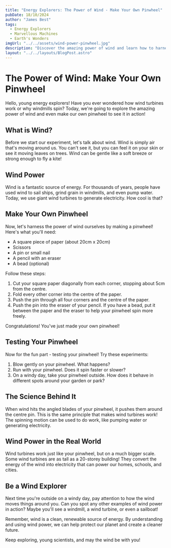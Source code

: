 ```yaml
---
title: "Energy Explorers: The Power of Wind - Make Your Own Pinwheel"
pubDate: 18/10/2024
author: "James Best"
tags:
  - Energy Explorers
  - Marvellous Machines
  - Earth's Wonders
imgUrl: "../../assets/wind-power-pinwheel.jpg"
description: "Discover the amazing power of wind and learn how to harness it by making your very own pinwheel! Perfect for young scientists aged 7-10 who love hands-on experiments."
layout: "../../layouts/BlogPost.astro"
---
```


# The Power of Wind: Make Your Own Pinwheel

Hello, young energy explorers! Have you ever wondered how wind turbines work or why windmills spin? Today, we're going to explore the amazing power of wind and even make our own pinwheel to see it in action!

## What is Wind?

Before we start our experiment, let's talk about wind. Wind is simply air that's moving around us. You can't see it, but you can feel it on your skin or see it moving leaves on trees. Wind can be gentle like a soft breeze or strong enough to fly a kite!

## Wind Power

Wind is a fantastic source of energy. For thousands of years, people have used wind to sail ships, grind grain in windmills, and even pump water. Today, we use giant wind turbines to generate electricity. How cool is that?

## Make Your Own Pinwheel

Now, let's harness the power of wind ourselves by making a pinwheel! Here's what you'll need:

- A square piece of paper (about 20cm x 20cm)
- Scissors
- A pin or small nail
- A pencil with an eraser
- A bead (optional)

Follow these steps:

1. Cut your square paper diagonally from each corner, stopping about 5cm from the centre.
2. Fold every other corner into the centre of the paper.
3. Push the pin through all four corners and the centre of the paper.
4. Push the pin into the eraser of your pencil. If you have a bead, put it between the paper and the eraser to help your pinwheel spin more freely.

Congratulations! You've just made your own pinwheel!

## Testing Your Pinwheel

Now for the fun part - testing your pinwheel! Try these experiments:

1. Blow gently on your pinwheel. What happens?
2. Run with your pinwheel. Does it spin faster or slower?
3. On a windy day, take your pinwheel outside. How does it behave in different spots around your garden or park?

## The Science Behind It

When wind hits the angled blades of your pinwheel, it pushes them around the centre pin. This is the same principle that makes wind turbines work! The spinning motion can be used to do work, like pumping water or generating electricity.

## Wind Power in the Real World

Wind turbines work just like your pinwheel, but on a much bigger scale. Some wind turbines are as tall as a 20-storey building! They convert the energy of the wind into electricity that can power our homes, schools, and cities.

## Be a Wind Explorer

Next time you're outside on a windy day, pay attention to how the wind moves things around you. Can you spot any other examples of wind power in action? Maybe you'll see a windmill, a wind turbine, or even a sailboat!

Remember, wind is a clean, renewable source of energy. By understanding and using wind power, we can help protect our planet and create a cleaner future.

Keep exploring, young scientists, and may the wind be with you!
